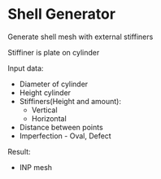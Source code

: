 # Shell Generator

Generate shell mesh with external stiffiners

Stiffiner is plate on cylinder

Input data:
  * Diameter of cylinder
  * Height cylinder
  * Stiffiners(Height and amount):
  	* Vertical
	* Horizontal
  * Distance between points
  * Imperfection - Oval, Defect

Result:
  * INP mesh
